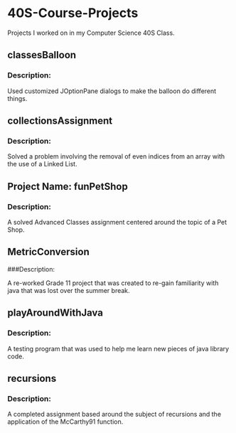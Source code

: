 # 40S-Course-Projects
Projects I worked on in my Computer Science 40S Class.

## classesBalloon

### Description:  

Used customized JOptionPane dialogs to make the balloon do different things.

## collectionsAssignment

### Description:  
Solved a problem involving the removal of even indices from an array with the use of a Linked List.

## Project Name: funPetShop

### Description:  

A solved Advanced Classes assignment centered around the topic of a Pet Shop.

## MetricConversion

###Description: 

A re-worked Grade 11 project that was created to re-gain familiarity with 
java that was lost over the summer break.  

## playAroundWithJava

### Description: 

A testing program that was used to help me learn new pieces of java library
code. 

## recursions

### Description: 

A completed assignment based around the subject of recursions and the 
application of the McCarthy91 function.
